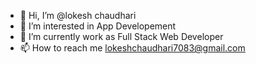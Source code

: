 - 👋 Hi, I’m @lokesh chaudhari
- 👀 I’m interested in App Developement
- 🌱 I’m currently work as Full Stack Web Developer 
- 📫 How to reach me lokeshchaudhari7083@gmail.com
  
<!---
lokeshch88/lokeshch88 is a ✨ special ✨ repository because its `README.md` (this file) appears on your GitHub profile.
You can click the Preview link to take a look at your changes.
--->
